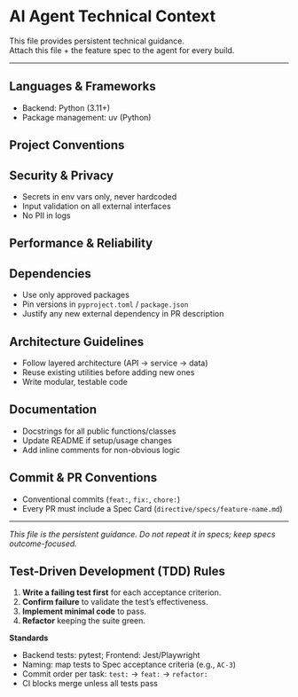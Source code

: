 # AI Agent Technical Context

This file provides persistent technical guidance.  
Attach this file + the feature spec to the agent for every build.  

---

## Languages & Frameworks
- Backend: Python (3.11+) 
- Package management: uv (Python)

## Project Conventions


## Security & Privacy
- Secrets in env vars only, never hardcoded  
- Input validation on all external interfaces  
- No PII in logs  

## Performance & Reliability


## Dependencies
- Use only approved packages  
- Pin versions in `pyproject.toml` / `package.json`  
- Justify any new external dependency in PR description  

## Architecture Guidelines
- Follow layered architecture (API → service → data)  
- Reuse existing utilities before adding new ones  
- Write modular, testable code  

## Documentation
- Docstrings for all public functions/classes  
- Update README if setup/usage changes  
- Add inline comments for non-obvious logic  

## Commit & PR Conventions
- Conventional commits (`feat:`, `fix:`, `chore:`)  
- Every PR must include a Spec Card (`directive/specs/feature-name.md`)  

---

*This file is the persistent guidance. Do not repeat it in specs; keep specs outcome-focused.*  

## Test-Driven Development (TDD) Rules

1) **Write a failing test first** for each acceptance criterion.  
2) **Confirm failure** to validate the test’s effectiveness.  
3) **Implement minimal code** to pass.  
4) **Refactor** keeping the suite green.  

**Standards**  
- Backend tests: pytest; Frontend: Jest/Playwright  
- Naming: map tests to Spec acceptance criteria (e.g., `AC-3`)  
- Commit order per task: `test:` → `feat:` → `refactor:`  
- CI blocks merge unless all tests pass  


